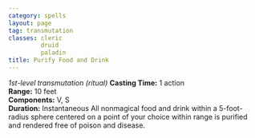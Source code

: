 ```yaml
---
category: spells
layout: page
tag: transmutation
classes: cleric
         druid
         paladin
title: Purify Food and Drink 
---
```

_1st-level transmutation (ritual)_ 
**Casting Time:** 1 action    
**Range:** 10 feet    
**Components:** V, S    
**Duration:** Instantaneous 
All nonmagical food and drink within a 5-foot-radius sphere centered on a point of your choice within range is purified and rendered free of poison and disease.